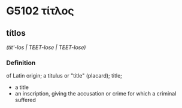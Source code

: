 # G5102 τίτλος

## títlos

_(tit'-los | TEET-lose | TEET-lose)_

### Definition

of Latin origin; a titulus or "title" (placard); title; 

- a title
- an inscription, giving the accusation or crime for which a criminal suffered
